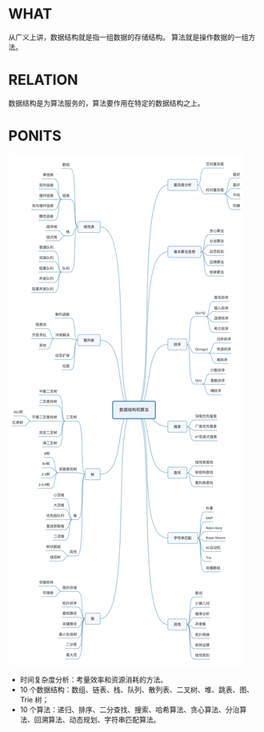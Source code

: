 # WHAT
从广义上讲，数据结构就是指一组数据的存储结构。  算法就是操作数据的一组方法。
# RELATION
数据结构是为算法服务的，算法要作用在特定的数据结构之上。
# PONITS
![知识点](./知识点.jpg)  
- 时间复杂度分析：考量效率和资源消耗的方法。  
- 10 个数据结构：数组、链表、栈、队列、散列表、二叉树、堆、跳表、图、Trie 树；  
- 10 个算法：递归、排序、二分查找、搜索、哈希算法、贪心算法、分治算法、回溯算法、动态规划、字符串匹配算法。
